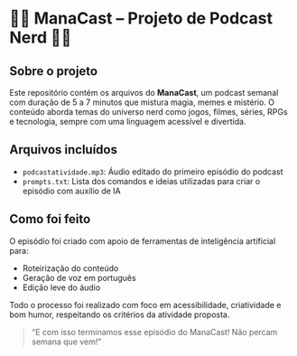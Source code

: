 # 🧙‍♂️ ManaCast – Projeto de Podcast Nerd 🧙‍♂️
 
## Sobre o projeto
Este repositório contém os arquivos do **ManaCast**, um podcast semanal com duração de 5 a 7 minutos que mistura magia, memes e mistério. O conteúdo aborda temas do universo nerd como jogos, filmes, séries, RPGs e tecnologia, sempre com uma linguagem acessível e divertida.

## Arquivos incluídos
- `podcastatividade.mp3`: Áudio editado do primeiro episódio do podcast  
- `prompts.txt`: Lista dos comandos e ideias utilizadas para criar o episódio com auxílio de IA  

## Como foi feito
O episódio foi criado com apoio de ferramentas de inteligência artificial para:
- Roteirização do conteúdo
- Geração de voz em português
- Edição leve do áudio

Todo o processo foi realizado com foco em acessibilidade, criatividade e bom humor, respeitando os critérios da atividade proposta.

> “E com isso terminamos esse episódio do ManaCast! Não percam semana que vem!”
